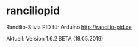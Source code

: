 # ranciliopid
Rancilio-Silvia PID für Arduino http://rancilio-pid.de

Aktuell:
Version 1.6.2 BETA (19.05.2019)
